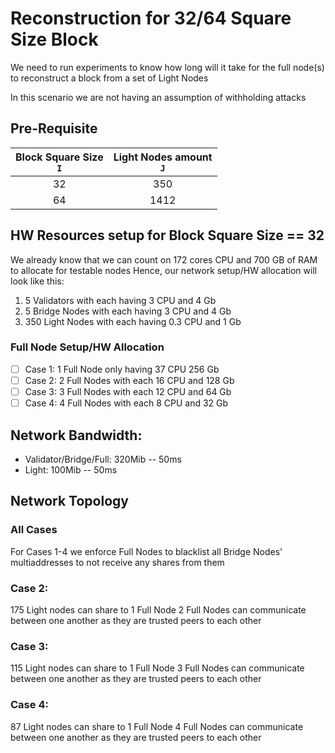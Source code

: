 # Reconstruction for 32/64 Square Size Block

We need to run experiments to know how long will it take for the full node(s) to reconstruct a block from a set of Light Nodes

In this scenario we are not having an assumption of withholding attacks

## Pre-Requisite
| Block Square Size<br />`I` |            Light Nodes amount <br />`J`             | 
| :---------------------------: | :-----------------------------------------: |
|              32               | 350 | 
|              64               |  1412  | 

## HW Resources setup for Block Square Size ==  32

We already know that we can count on 172 cores CPU and 700 GB of RAM to allocate for testable nodes
Hence, our network setup/HW allocation will look like this:

1. 5 Validators with each having 3 CPU and 4 Gb
2. 5 Bridge Nodes with each having 3 CPU and 4 Gb
3. 350 Light Nodes with each having 0.3 CPU and 1 Gb

### Full Node Setup/HW Allocation

- [ ] Case 1: 1 Full Node only having 37 CPU 256 Gb
- [ ] Case 2: 2 Full Nodes with each 16 CPU and 128 Gb
- [ ] Case 3: 3 Full Nodes with each 12 CPU and 64 Gb
- [ ] Case 4: 4 Full Nodes with each 8 CPU and 32 Gb

## Network Bandwidth:

- Validator/Bridge/Full: 320Mib -- 50ms
- Light: 100Mib -- 50ms

## Network Topology

### All Cases
For Cases 1-4 we enforce Full Nodes to blacklist all Bridge Nodes' multiaddresses to not receive any shares from them

### Case 2:
175 Light nodes can share to 1 Full Node
2 Full Nodes can communicate between one another as they are trusted peers to each other

### Case 3:
115 Light nodes can share to 1 Full Node
3 Full Nodes can communicate between one another as they are trusted peers to each other

### Case 4:
87 Light nodes can share to 1 Full Node
4 Full Nodes can communicate between one another as they are trusted peers to each other

